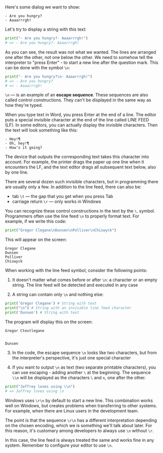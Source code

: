 
Here's some dialog we want to show:

```text
- Are you hungry?
- Aaaarrrgh!
```

Let's try to display a string with this text:

```python
print("- Are you hungry?- Aaaarrrgh!")
# => - Are you hungry?- Aaaarrrgh!
```

As you can see, the result was not what we wanted. The lines are arranged one after the other, not one below the other. We need to somehow tell the interpreter to "press Enter" - to start a new line after the question mark. This can be done with the symbol `\n`:

```python
print("- Are you hungry?\n- Aaaarrrgh!")
# => - Are you hungry?
# => - Aaaarrrgh!
```

`\n` — is an example of an **escape sequence**. These sequences are also called control constructions. They can't be displayed in the same way as how they're typed.

When you type text in Word, you press Enter at the end of a line. The editor puts a special invisible character at the end of the line called LINE FEED (LF). In some editors, you can actually display the invisible characters. Then the text will look something like this:

```text
- Hey!¶
- Oh, hey!¶
- How's it going?
```

The device that outputs the corresponding text takes this character into account. For example, the printer drags the paper up one line when it encounters the LF, and the text editor drags all subsequent text below, also by one line.

There are several dozen such invisible characters, but in programming there are usually only a few. In addition to the line feed, there can also be:

* tab `\t` — the gap that you get when you press Tab
* carriage return `\r` — only works in Windows

You can recognize these control constructions in the text by the `\`. symbol. Programmers often use the line feed `\n` to properly format text. For example, if we write this code:

```python
print("Gregor Clegane\nDunsen\nPolliver\nChiswyck")
```

This will appear on the screen:

```text
Gregor Clegane
Dunsen
Polliver
Chiswyck
```

When working with the line feed symbol, consider the following points:

1. It doesn't matter what comes before or after `\n`: a character or an empty string. The line feed will be detected and executed in any case

2. A string can contain only `\n` and nothing else:
  ```python
  print('Gregor Clegane') # String with text
  print("\n") # String with an invisible line feed character
  print('Dunsen') # String with text
  ```

  The program will display this on the screen:

  ```text
  Gregor Ctextlegane


  Dunsen
  ```

3. In the code, the escape sequence `\n` looks like two characters, but from the interpreter's perspective, it's just one special character

4. If you want to output `\n` as text (two separate printable characters), you can use escaping - adding another `\` at the beginning. The sequence `\\n` will be displayed as the characters `\` and `n`, one after the other.

```python
print("Joffrey loves using \\n")
# => Joffrey loves using \n
```

Windows uses `\r\n` by default to start a new line. This combination works well on Windows, but creates problems when transferring to other systems. For example, when there are Linux users in the development team.

The point is that the sequence `\r\n` has a different interpretation depending on the chosen encoding, which we is something we'll talk about later. For this reason, it's customary among developers to always use `\n` without `\r`.

 In this case, the line feed is always treated the same and works fine in any system. Remember to configure your editor to use `\n`.
